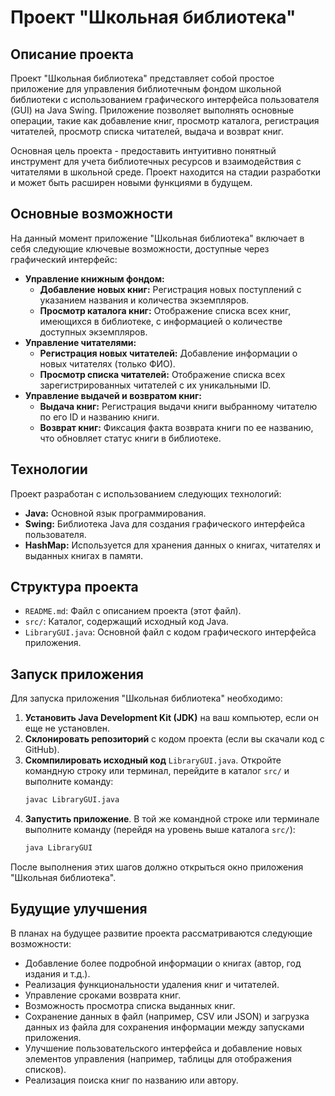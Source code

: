 # Проект "Школьная библиотека"

## Описание проекта

Проект "Школьная библиотека" представляет собой простое приложение для управления библиотечным фондом школьной библиотеки с использованием графического интерфейса пользователя (GUI) на Java Swing. Приложение позволяет выполнять основные операции, такие как добавление книг, просмотр каталога, регистрация читателей, просмотр списка читателей, выдача и возврат книг.

Основная цель проекта - предоставить интуитивно понятный инструмент для учета библиотечных ресурсов и взаимодействия с читателями в школьной среде. Проект находится на стадии разработки и может быть расширен новыми функциями в будущем.

## Основные возможности

На данный момент приложение "Школьная библиотека" включает в себя следующие ключевые возможности, доступные через графический интерфейс:

* **Управление книжным фондом:**
    * **Добавление новых книг:** Регистрация новых поступлений с указанием названия и количества экземпляров.
    * **Просмотр каталога книг:** Отображение списка всех книг, имеющихся в библиотеке, с информацией о количестве доступных экземпляров.
* **Управление читателями:**
    * **Регистрация новых читателей:** Добавление информации о новых читателях (только ФИО).
    * **Просмотр списка читателей:** Отображение списка всех зарегистрированных читателей с их уникальными ID.
* **Управление выдачей и возвратом книг:**
    * **Выдача книг:** Регистрация выдачи книги выбранному читателю по его ID и названию книги.
    * **Возврат книг:** Фиксация факта возврата книги по ее названию, что обновляет статус книги в библиотеке.

## Технологии

Проект разработан с использованием следующих технологий:

* **Java:** Основной язык программирования.
* **Swing:** Библиотека Java для создания графического интерфейса пользователя.
* **HashMap:** Используется для хранения данных о книгах, читателях и выданных книгах в памяти.

## Структура проекта
* `README.md`: Файл с описанием проекта (этот файл).
* `src/`: Каталог, содержащий исходный код Java.
* `LibraryGUI.java`: Основной файл с кодом графического интерфейса приложения.

## Запуск приложения

Для запуска приложения "Школьная библиотека" необходимо:

1.  **Установить Java Development Kit (JDK)** на ваш компьютер, если он еще не установлен.
2.  **Склонировать репозиторий** с кодом проекта (если вы скачали код с GitHub).
3.  **Скомпилировать исходный код** `LibraryGUI.java`. Откройте командную строку или терминал, перейдите в каталог `src/` и выполните команду:
    ```bash
    javac LibraryGUI.java
    ```
4.  **Запустить приложение**. В той же командной строке или терминале выполните команду (перейдя на уровень выше каталога `src/`):
    ```bash
    java LibraryGUI
    ```

После выполнения этих шагов должно открыться окно приложения "Школьная библиотека".

## Будущие улучшения

В планах на будущее развитие проекта рассматриваются следующие возможности:

* Добавление более подробной информации о книгах (автор, год издания и т.д.).
* Реализация функциональности удаления книг и читателей.
* Управление сроками возврата книг.
* Возможность просмотра списка выданных книг.
* Сохранение данных в файл (например, CSV или JSON) и загрузка данных из файла для сохранения информации между запусками приложения.
* Улучшение пользовательского интерфейса и добавление новых элементов управления (например, таблицы для отображения списков).
* Реализация поиска книг по названию или автору.

